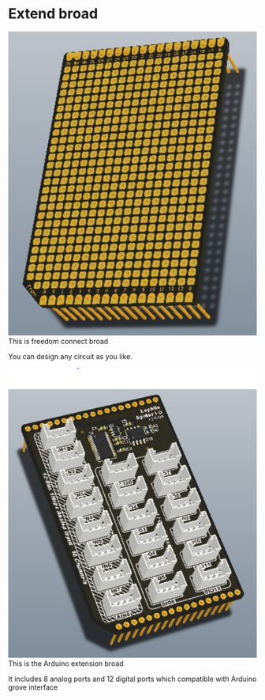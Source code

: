 # Extend broad
![](extend0.png)
This is freedom connect broad

You can design any circuit as you like.

![](extend1.png)
This is the Arduino extension broad

It includes 8 analog ports and 12 digital ports which compatible with Arduino grove interface

